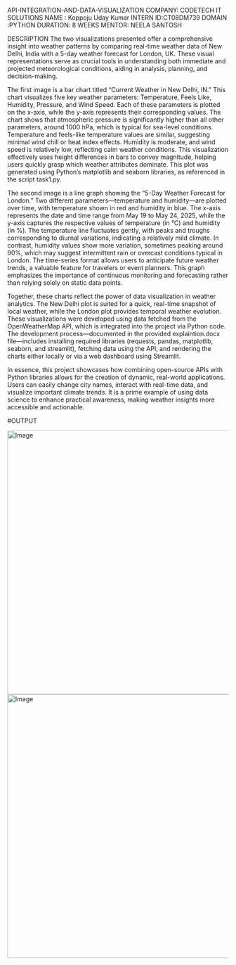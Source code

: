 API-INTEGRATION-AND-DATA-VISUALIZATION
COMPANY: CODETECH IT SOLUTIONS 
NAME : Koppoju Uday Kumar
INTERN ID:CT08DM739
DOMAIN :PYTHON DURATION: 8 WEEKS
MENTOR: NEELA SANTOSH

DESCRIPTION
The two visualizations presented offer a comprehensive insight into weather patterns by comparing real-time weather data of New Delhi, India with a 5-day weather forecast for London, UK. These visual representations serve as crucial tools in understanding both immediate and projected meteorological conditions, aiding in analysis, planning, and decision-making.

The first image is a bar chart titled “Current Weather in New Delhi, IN.” This chart visualizes five key weather parameters: Temperature, Feels Like, Humidity, Pressure, and Wind Speed. Each of these parameters is plotted on the x-axis, while the y-axis represents their corresponding values. The chart shows that atmospheric pressure is significantly higher than all other parameters, around 1000 hPa, which is typical for sea-level conditions. Temperature and feels-like temperature values are similar, suggesting minimal wind chill or heat index effects. Humidity is moderate, and wind speed is relatively low, reflecting calm weather conditions. This visualization effectively uses height differences in bars to convey magnitude, helping users quickly grasp which weather attributes dominate. This plot was generated using Python’s matplotlib and seaborn libraries, as referenced in the script task1.py.

The second image is a line graph showing the “5-Day Weather Forecast for London.” Two different parameters—temperature and humidity—are plotted over time, with temperature shown in red and humidity in blue. The x-axis represents the date and time range from May 19 to May 24, 2025, while the y-axis captures the respective values of temperature (in °C) and humidity (in %). The temperature line fluctuates gently, with peaks and troughs corresponding to diurnal variations, indicating a relatively mild climate. In contrast, humidity values show more variation, sometimes peaking around 90%, which may suggest intermittent rain or overcast conditions typical in London. The time-series format allows users to anticipate future weather trends, a valuable feature for travelers or event planners. This graph emphasizes the importance of continuous monitoring and forecasting rather than relying solely on static data points.

Together, these charts reflect the power of data visualization in weather analytics. The New Delhi plot is suited for a quick, real-time snapshot of local weather, while the London plot provides temporal weather evolution. These visualizations were developed using data fetched from the OpenWeatherMap API, which is integrated into the project via Python code. The development process—documented in the provided explaintion.docx file—includes installing required libraries (requests, pandas, matplotlib, seaborn, and streamlit), fetching data using the API, and rendering the charts either locally or via a web dashboard using Streamlit.

In essence, this project showcases how combining open-source APIs with Python libraries allows for the creation of dynamic, real-world applications. Users can easily change city names, interact with real-time data, and visualize important climate trends. It is a prime example of using data science to enhance practical awareness, making weather insights more accessible and actionable.

#OUTPUT

<img width="1000" height="600" alt="Image" src="https://github.com/user-attachments/assets/7d06dd3a-81ed-4441-99ad-7bb1f08a3485" />

<img width="1200" height="600" alt="Image" src="https://github.com/user-attachments/assets/cdba2ec5-c11c-4aba-97dd-e558af95015f" />
